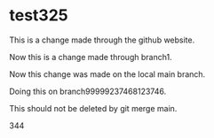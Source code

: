 # test325

This is a change made through the github website.

Now this is a change made through branch1.

Now this change was made on the local main branch.

Doing this on branch99999237468123746.

This should not be deleted by git merge main.

344
